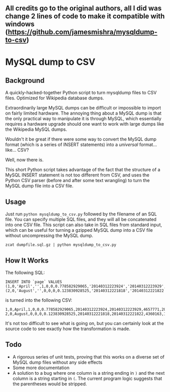 ## All credits go to the original authors, all I did was change 2 lines of code to make it compatible with windows (https://github.com/jamesmishra/mysqldump-to-csv)

# MySQL dump to CSV
## Background
A quickly-hacked-together Python script to turn mysqldump files to CSV files. Optimized for Wikipedia database dumps.

Extraordinarily large MySQL dumps can be difficult or impossible to import on fairly limited hardware. The annoying thing about a MySQL dump is that the only practical way to manipulate it is through MySQL, which essentially requires a hardware upgrade should one want to work with large dumps like the Wikipedia MySQL dumps.

Wouldn't it be great if there were some way to convert the MySQL dump format (which is a series of INSERT statements) into a *universal* format... like... CSV?

Well, now there is.

This short Python script takes advantage of the fact that the structure of a MySQL INSERT statement is not too different from CSV, and uses the Python CSV parser (before and after some text wrangling) to turn the MySQL dump file into a CSV file.

## Usage
Just run `python mysqldump_to_csv.py` followed by the filename of an SQL file. You can specify multiple SQL files, and they will all be concatenated into one CSV file. This script can also take in SQL files from standard input, which can be useful for turning a gzipped MySQL dump into a CSV file without uncompressing the MySQL dump.

`zcat dumpfile.sql.gz | python mysqldump_to_csv.py`

## How It Works
The following SQL:

    INSERT INTO `page` VALUES (1,0,'April','',1,0,0,0.778582929065,'20140312223924','20140312223929',4657771,20236,0),
    (2,0,'August','',0,0,0,0.123830928525,'20140312221818','20140312221822',4360163,11466,0);

is turned into the following CSV:

    1,0,April,1,0,0,0.778582929065,20140312223924,20140312223929,4657771,20236,0
    2,0,August,0,0,0,0.123830928525,20140312221818,20140312221822,4360163,11466,0

It's not too difficult to see what is going on, but you can certainly look at the source code to see exactly how the transformation is made.

## Todo
 * A rigorous series of unit tests, proving that this works on a diverse set of MySQL dump files without any side effects
 * Some more documentation
 * A solution to a bug where one column is a string ending in `)` and the next column is a string starting in `(`. The current program logic suggests that the parentheses would be stripped.
